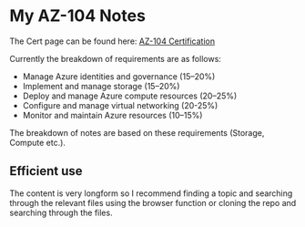 # My AZ-104 Notes

The Cert page can be found here: [AZ-104 Certification](https://learn.microsoft.com/en-us/certifications/exams/az-104)

Currently the breakdown of requirements are as follows:

- Manage Azure identities and governance (15–20%)
- Implement and manage storage (15–20%)
- Deploy and manage Azure compute resources (20–25%)
- Configure and manage virtual networking (20-25%)
- Monitor and maintain Azure resources (10–15%)

The breakdown of notes are based on these requirements (Storage, Compute etc.).

## Efficient use

The content is very longform so I recommend finding a topic and searching through the relevant files using the browser function or cloning the repo and searching through the files.